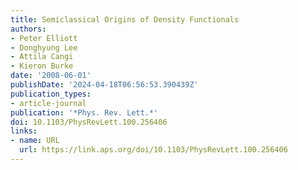 ```yaml
---
title: Semiclassical Origins of Density Functionals
authors:
- Peter Elliott
- Donghyung Lee
- Attila Cangi
- Kieron Burke
date: '2008-06-01'
publishDate: '2024-04-18T06:56:53.390439Z'
publication_types:
- article-journal
publication: '*Phys. Rev. Lett.*'
doi: 10.1103/PhysRevLett.100.256406
links:
- name: URL
  url: https://link.aps.org/doi/10.1103/PhysRevLett.100.256406
---
```

